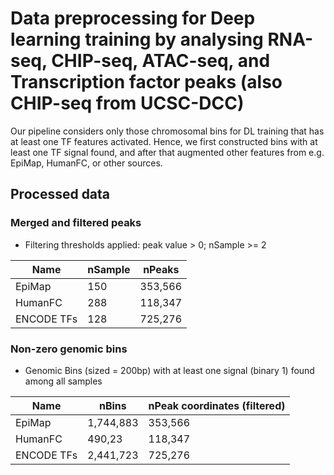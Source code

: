 # Data preprocessing for Deep learning training by analysing RNA-seq, CHIP-seq, ATAC-seq, and Transcription factor peaks (also CHIP-seq from UCSC-DCC)
Our pipeline considers only those chromosomal bins for DL training that has at least one TF features activated. Hence, we first constructed bins with at least one TF signal found, and after that augmented other features from e.g. EpiMap, HumanFC, or other sources.

## Processed data
### Merged and filtered peaks
- Filtering thresholds applied: peak value > 0; nSample >= 2

|Name|nSample|nPeaks|
|---|---|---|
|EpiMap|150|353,566|
|HumanFC|288|118,347|
|ENCODE TFs|128|725,276|

### Non-zero genomic bins
- Genomic Bins (sized = 200bp) with at least one signal (binary 1) found among all samples

|Name|nBins|nPeak coordinates (filtered)|
|---|---|---|
|EpiMap|1,744,883|353,566|
|HumanFC|490,23|118,347|
|ENCODE TFs|2,441,723|725,276|



